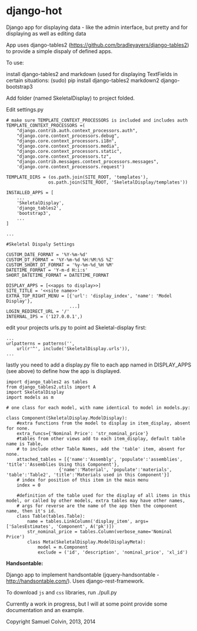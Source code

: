 
django-hot
==========

Django app for displaying data - like the admin interface, but pretty and for displaying as well as editing data

App uses django-tables2 (https://github.com/bradleyayers/django-tables2) to provide a simple dispaly of defined apps.

To use:

install django-tables2 and markdown (used for displaying TextFields in certain situations:
	(sudo) pip install django-tables2 markdown2 django-bootstrap3

Add folder (named SkeletalDisplay) to project folded.

Edit settings.py

	# make sure TEMPLATE_CONTEXT_PROCESSORS is included and includes auth
	TEMPLATE_CONTEXT_PROCESSORS =(
		"django.contrib.auth.context_processors.auth",
		"django.core.context_processors.debug",
		"django.core.context_processors.i18n",
		"django.core.context_processors.media",
		"django.core.context_processors.static",
		"django.core.context_processors.tz",
		"django.contrib.messages.context_processors.messages",
		'django.core.context_processors.request')

	TEMPLATE_DIRS = (os.path.join(SITE_ROOT, 'templates'),
					os.path.join(SITE_ROOT, 'SkeletalDisplay/templates'))

	INSTALLED_APPS = [
		...
	    'SkeletalDisplay',
		'django_tables2',
		'bootstrap3',
		...
	]
	
	...

	#Skeletal Dispaly Settings
	
	CUSTOM_DATE_FORMAT = '%Y-%m-%d'
	CUSTOM_DT_FORMAT = '%Y-%m-%d %H:%M:%S %Z'
	CUSTOM_SHORT_DT_FORMAT = '%y-%m-%d_%H %M'
	DATETIME_FORMAT = 'Y-m-d H:i:s'
	SHORT_DATETIME_FORMAT = DATETIME_FORMAT
	
	DISPLAY_APPS = [<<apps to display>>]
	SITE_TITLE = '<<site name>>'
	EXTRA_TOP_RIGHT_MENU = [{'url': 'display_index', 'name': 'Model Display'},
							...]
	LOGIN_REDIRECT_URL = '/'
	INTERNAL_IPS = ('127.0.0.1',)

edit your projects urls.py to point ad Skeletal-display first:

	...
	urlpatterns = patterns('',
		url(r'^', include('SkeletalDisplay.urls')),
	...

lastly you need to add a display.py file to each app named in DISPLAY_APPS (see above) to define how the app is displayed.

	import django_tables2 as tables
	from django_tables2.utils import A
	import SkeletalDisplay
	import models as m
	
	# one class for each model, with name identical to model in models.py:
	
	class Component(SkeletalDisplay.ModelDisplay):
		#extra functions from the model to display in item_display, absent for none.
		extra_funcs={'Nominal Price': 'str_nominal_price'}
		#tables from other views add to each item_display, default table name is Table, 
		# to include other Table Names, add the 'table' item, absent for none.
		attached_tables = [{'name':'Assembly', 'populate':'assemblies', 'title':'Assemblies Using this Component'},
						{'name':'Material', 'populate':'materials', 'table':'Table2', 'title':'Materials used in this Component'}]
		# index for position of this item in the main menu
		index = 0
		
		#definition of the table used for the display of all items in this model, or called by other models, extra tables may have other names,
		# args for reverse are the name of the app then the component name, then it's id.
		class Table(tables.Table):
			name = tables.LinkColumn('display_item', args=['SalesEstimates', 'Component', A('pk')])
			str_nominal_price = tables.Column(verbose_name='Nominal Price')
			class Meta(SkeletalDisplay.ModelDisplayMeta):
				model = m.Component
				exclude = ('id', 'description', 'nominal_price', 'xl_id')


**Handsontable:**

Django app to implement handsontable (jquery-handsontable - http://handsontable.com/). Uses django-rest-framework.

To download `js` and `css` libraries, run ./pull.py

Currently a work in progress, but I will at some point provide some documentation and an example.

Copyright Samuel Colvin, 2013, 2014

